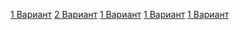 [1 Вариант](https://github.com/DMN902/SpbGTI/blob/main/File/Engineering/Variants/Variant_1_pdf.pdf)
[2 Вариант](https://github.com/DMN902/SpbGTI/blob/main/File/Engineering/Variants/Variant_2_pdf.pdf)
[1 Вариант]()
[1 Вариант]()
[1 Вариант]()
